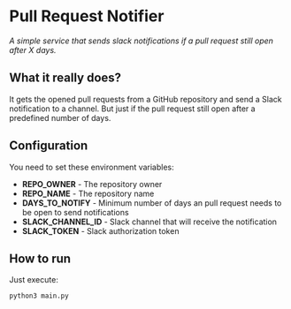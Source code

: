 # Pull Request Notifier

*A simple service that sends slack notifications if a pull request still open after X days.*

## What it really does?

It gets the opened pull requests from a GitHub repository and send a Slack notification to a channel. But just if the pull request still open after a predefined number of days.

## Configuration

You need to set these environment variables:

- __REPO_OWNER__ - The repository owner
- __REPO_NAME__ - The repository name
- __DAYS_TO_NOTIFY__ - Minimum number of days an pull request needs to be open to send notifications
- __SLACK_CHANNEL_ID__ - Slack channel that will receive the notification
- __SLACK_TOKEN__ - Slack authorization token

## How to run

Just execute:

```python3 main.py```
